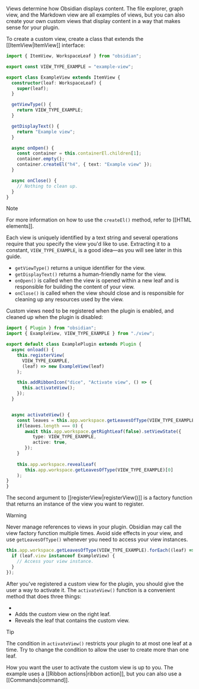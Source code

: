 Views determine how Obsidian displays content. The file explorer, graph view, and the Markdown view are all examples of views, but you can also create your own custom views that display content in a way that makes sense for your plugin.

To create a custom view, create a class that extends the [[ItemView|ItemView]] interface:

```ts
import { ItemView, WorkspaceLeaf } from "obsidian";

export const VIEW_TYPE_EXAMPLE = "example-view";

export class ExampleView extends ItemView {
  constructor(leaf: WorkspaceLeaf) {
    super(leaf);
  }

  getViewType() {
    return VIEW_TYPE_EXAMPLE;
  }

  getDisplayText() {
    return "Example view";
  }

  async onOpen() {
    const container = this.containerEl.children[1];
    container.empty();
    container.createEl("h4", { text: "Example view" });
  }

  async onClose() {
    // Nothing to clean up.
  }
}
```

> [!note]
> For more information on how to use the `createEl()` method, refer to [[HTML elements]].

Each view is uniquely identified by a text string and several operations require that you specify the view you'd like to use. Extracting it to a constant, `VIEW_TYPE_EXAMPLE`, is a good idea—as you will see later in this guide.

- `getViewType()` returns a unique identifier for the view.
- `getDisplayText()` returns a human-friendly name for the view.
- `onOpen()` is called when the view is opened within a new leaf and is responsible for building the content of your view.
- `onClose()` is called when the view should close and is responsible for cleaning up any resources used by the view.

Custom views need to be registered when the plugin is enabled, and cleaned up when the plugin is disabled:

```ts
import { Plugin } from "obsidian";
import { ExampleView, VIEW_TYPE_EXAMPLE } from "./view";

export default class ExamplePlugin extends Plugin {
  async onload() {
    this.registerView(
      VIEW_TYPE_EXAMPLE,
      (leaf) => new ExampleView(leaf)
    );

    this.addRibbonIcon("dice", "Activate view", () => {
      this.activateView();
    });
  }


  async activateView() {  
    const leaves = this.app.workspace.getLeavesOfType(VIEW_TYPE_EXAMPLE);  
    if(leaves.length === 0) {  
       await this.app.workspace.getRightLeaf(false).setViewState({  
          type: VIEW_TYPE_EXAMPLE,  
          active: true,  
       });  
    }  
  
    this.app.workspace.revealLeaf(  
       this.app.workspace.getLeavesOfType(VIEW_TYPE_EXAMPLE)[0]  
    );  
}
}
```

The second argument to [[registerView|registerView()]] is a factory function that returns an instance of the view you want to register.

> [!warning]
> Never manage references to views in your plugin. Obsidian may call the view factory function multiple times. Avoid side effects in your view, and use `getLeavesOfType()` whenever you need to access your view instances.
>
> ```ts
> this.app.workspace.getLeavesOfType(VIEW_TYPE_EXAMPLE).forEach((leaf) => {
>   if (leaf.view instanceof ExampleView) {
>     // Access your view instance.
>   }
> });
> ```


After you've registered a custom view for the plugin, you should give the user a way to activate it. The `activateView()` function is a convenient method that does three things:

- 
- Adds the custom view on the right leaf.
- Reveals the leaf that contains the custom view.

> [!tip]
> The condition in `activateView()` restricts your plugin to at most one leaf at a time. Try to change the condition to allow the user to create more than one leaf.

How you want the user to activate the custom view is up to you. The example uses a [[Ribbon actions|ribbon action]], but you can also use a [[Commands|command]].
